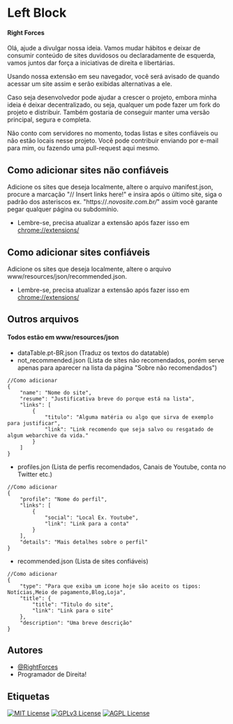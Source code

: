 # Left Block 
#### Right Forces

Olá, ajude a divulgar nossa ideia. Vamos mudar hábitos e deixar de consumir conteúdo de sites duvidosos ou declaradamente de esquerda, vamos juntos dar força a iniciativas de direita e libertárias.

Usando nossa extensão em seu navegador, você será avisado de quando acessar um site assim e serão exibidas alternativas a ele.

Caso seja desenvolvedor pode ajudar a crescer o projeto, embora minha ideia é deixar decentralizado, ou seja, qualquer um pode fazer um fork do projeto e distribuir. Também gostaria de conseguir manter uma versão principal, segura e completa.

Não conto com servidores no momento, todas listas e sites confiáveis ou não estão locais nesse projeto. Você pode contribuir enviando por e-mail para mim, ou fazendo uma pull-request aqui mesmo.

## Como adicionar sites não confiáveis

Adicione os sites que deseja localmente, altere o arquivo manifest.json, procure a marcação "// Insert links here!" e insira após o último site, siga o padrão dos asteriscos ex. "https://*.novosite.com.br/*" assim você garante pegar qualquer página ou subdomínio.

* Lembre-se, precisa atualizar a extensão após fazer isso em [chrome://extensions/](chrome://extensions/)

## Como adicionar sites confiáveis

Adicione os sites que deseja localmente, altere o arquivo www/resources/json/recommended.json.

* Lembre-se, precisa atualizar a extensão após fazer isso em [chrome://extensions/](chrome://extensions/)


## Outros arquivos
#### Todos estão em www/resources/json

* dataTable.pt-BR.json (Traduz os textos do datatable)
* not_recommended.json (Lista de sites não recomendados, porém serve apenas para aparecer na lista da página "Sobre não recomendados")
```
//Como adicionar
{
	"name": "Nome do site",
	"resume": "Justificativa breve do porque está na lista",
	"links": [
		{
			"titulo": "Alguma matéria ou algo que sirva de exemplo para justificar",
			"link": "Link recomendo que seja salvo ou resgatado de algum webarchive da vida."
		}
	]
}
```
* profiles.jon (Lista de perfis recomendados, Canais de Youtube, conta no Twitter etc.)
```
//Como adicionar
{
	"profile": "Nome do perfil",
	"links": [
		{
			"social": "Local Ex. Youtube",
			"link": "Link para a conta"
		}
	],
	"details": "Mais detalhes sobre o perfil"
}
```
* recommended.json (Lista de sites confiáveis)
```
//Como adicionar
{
	"type": "Para que exiba um icone hoje são aceito os tipos: Notícias,Meio de pagamento,Blog,Loja",
	"title": {
		"title": "Titulo do site",
		"link": "Link para o site"
	},
	"description": "Uma breve descrição"
}
```

## Autores

- [@RightForces](https://www.github.com/RightForces)
- Programador de Direita!


## Etiquetas

[![MIT License](https://img.shields.io/badge/License-MIT-green.svg)](https://choosealicense.com/licenses/mit/)
[![GPLv3 License](https://img.shields.io/badge/License-GPL%20v3-yellow.svg)](https://opensource.org/licenses/)
[![AGPL License](https://img.shields.io/badge/license-AGPL-blue.svg)](http://www.gnu.org/licenses/agpl-3.0)

